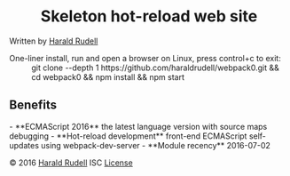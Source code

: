 <h1 align=center>
  Skeleton hot-reload web site
</h1>
Written by <a href=http://haraldrudell.com >Harald Rudell</a>

><dl>
  <dt>One-liner install, run and open a browser on Linux, press control+c to exit:</dt>
  <dd>git clone --depth 1 https://github.com/haraldrudell/webpack0.git && cd webpack0 && npm install && npm start</dd>
</dl>

<h2>Benefits</h2>
- **ECMAScript 2016** the latest language version with source maps debugging
- **Hot-reload development** front-end ECMAScript self-updates using webpack-dev-server
- **Module recency** 2016-07-02

© 2016 <a href=http://haraldrudell.com >Harald Rudell</a> ISC [License](LICENSE)
